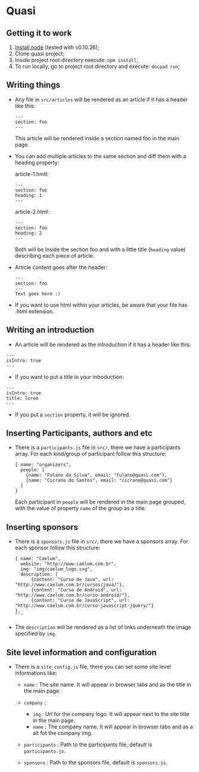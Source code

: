 # Quasi

## Getting it to work
  1. [Install node](http://nodejs.org/) (tested with v0.10.26);
  2. Clone quasi project;
  3. Inside project root directory execute: ```npm install```;
  4. To run locally, go to project root directory and execute: ```docpad run```;

## Writing things
  - Any file in ```src/articles``` will be rendered as an article if it has a header like this:

    ```
    ---
    section: foo
    ---
    ```

    This article will be rendered inside a section named foo in the main page.

  - You can add multiple articles to the same section and diff them with a heading property:

    article-1.hmtl:
    ```
    ---
    section: foo
    heading: 1
    ---
    ```

    article-2.html:
    ```
    ---
    section: foo
    heading: 2
    ---
    ```

    Both will be inside the section foo and with a little title (```heading``` value) describing each piece of article.

  - Article content goes after the header:

    ```
    ---
    section: foo
    ---
    Text goes here :)
    ```

  - If you want to use html within your articles, be aware that your file has .html extension.

## Writing an introduction
  - An article will be rendered as the introduction if it has a header like this:

  ```
  ---
  isIntro: true
  ---
  ```

  - If you want to put a title in your introduction:

  ```
  ---
  isIntro: true
  title: lorem
  ---
  ```

  - If you put a ```section``` property, it will be ignored.

## Inserting Participants, authors and etc
  - There is a ```participants.js``` file in ```src/```, there we have a participants array. For each kind/group of participant follow this structure:

    ```
  	{ name: "organizers",
      people: [
        {name: "Fulano da Silva", email: "fulano@quasi.com"},
        {name: "Cicrano do Santos", email: "cicrano@quasi.com"}
      ]
    }
    ```
    Each participant in ```people``` will be rendered in the main page grouped, with the value of property ```name``` of the group as a title.

## Inserting sponsors
  - There is a ```sponsors.js``` file in ```src/```, there we have a sponsors array. For each sponsor follow this structure:

    ````
    { name: "Caelum",
      website: "http://www.caelum.com.br",
      img: "img/caelum_logo.svg",
      description: [
  		  {content: "Curso de Java", url: "http://www.caelum.com.br/cursos/java/"},
  		  {content: "Curso de Android", url: "http://www.caelum.com.br/curso-android/"},
  		  {content: "Curso de JavaScript", url: "http://www.caelum.com.br/curso-javascript-jquery/"}
    },
    ```

  - The ```description``` will be rendered as a list of links underneath the image specified by ```img```.

## Site level information and configuration
  - There is a ```site_config.js``` file, there you can set some site level informations like:

    - ```name``` : The site name. It will appear in browser tabs and as the title in the main page.

    - ```company``` :
      - ```img``` : Url for the company logo. It will appear next to the site title in the main page.
      - ```name``` : The company name. It will appear in browser tabs and as a alt fot the company img.

    - ```participants``` : Path to the participants file, default is ```participants.js```.
    - ```sponsors``` : Path to the sponsors file, default is ```sponsors.js```.
  
